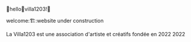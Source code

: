 :house_with_garden:hello:house_with_garden:villa1203!:house_with_garden:

welcome:🏗️:website under construction


La Villa1203 est une association d'artiste et créatifs fondée en 2022
2022
